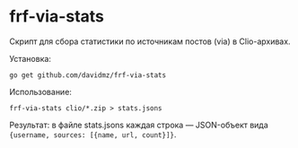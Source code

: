 # frf-via-stats

Скрипт для сбора статистики по источникам постов (via) в Clio-архивах.

Установка:
```
go get github.com/davidmz/frf-via-stats
```

Использование:
```
frf-via-stats clio/*.zip > stats.jsons
```

Результат: в файле stats.jsons каждая строка — JSON-объект вида `{username, sources: [{name, url, count}]}`.